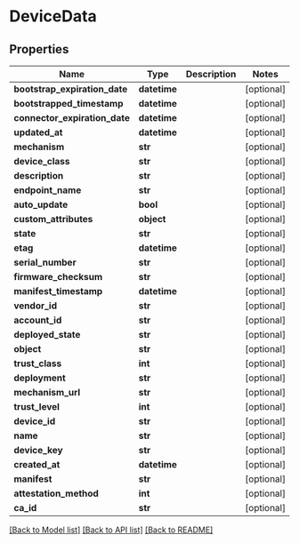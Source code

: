 # DeviceData

## Properties
Name | Type | Description | Notes
------------ | ------------- | ------------- | -------------
**bootstrap_expiration_date** | **datetime** |  | [optional] 
**bootstrapped_timestamp** | **datetime** |  | [optional] 
**connector_expiration_date** | **datetime** |  | [optional] 
**updated_at** | **datetime** |  | [optional] 
**mechanism** | **str** |  | [optional] 
**device_class** | **str** |  | [optional] 
**description** | **str** |  | [optional] 
**endpoint_name** | **str** |  | [optional] 
**auto_update** | **bool** |  | [optional] 
**custom_attributes** | **object** |  | [optional] 
**state** | **str** |  | [optional] 
**etag** | **datetime** |  | [optional] 
**serial_number** | **str** |  | [optional] 
**firmware_checksum** | **str** |  | [optional] 
**manifest_timestamp** | **datetime** |  | [optional] 
**vendor_id** | **str** |  | [optional] 
**account_id** | **str** |  | [optional] 
**deployed_state** | **str** |  | [optional] 
**object** | **str** |  | [optional] 
**trust_class** | **int** |  | [optional] 
**deployment** | **str** |  | [optional] 
**mechanism_url** | **str** |  | [optional] 
**trust_level** | **int** |  | [optional] 
**device_id** | **str** |  | [optional] 
**name** | **str** |  | [optional] 
**device_key** | **str** |  | [optional] 
**created_at** | **datetime** |  | [optional] 
**manifest** | **str** |  | [optional] 
**attestation_method** | **int** |  | [optional] 
**ca_id** | **str** |  | [optional] 

[[Back to Model list]](../README.md#documentation-for-models) [[Back to API list]](../README.md#documentation-for-api-endpoints) [[Back to README]](../README.md)


